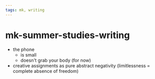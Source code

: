 ```yaml
---
tags: mk, writing
---
```



# mk-summer-studies-writing


- the phone
    - is small
    - doesn't grab your body (for now)
- creative assignments as pure abstract negativity (limitlessness = complete absence of freedom)